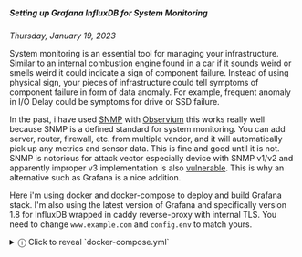 ##### Setting up Grafana InfluxDB for System Monitoring
_Thursday, January 19, 2023_

System monitoring is an essential tool for managing your infrastructure. 
Similar to an internal combustion engine found in a car if it sounds weird 
or smells weird it could indicate a sign of component failure. Instead of 
using physical sign, your pieces of infrastructure could tell symptoms 
of component failure in form of data anomaly. For example, frequent anomaly 
in I/O Delay could be symptoms for drive or SSD failure. 

In the past, i have used [SNMP](https://en.wikipedia.org/wiki/Simple_Network_Management_Protocol) 
with [Observium](https://www.observium.org/) this 
works really well because SNMP is a defined standard for system monitoring. 
You can add server, router, firewall, etc. from multiple vendor, and it will 
automatically pick up any metrics and sensor data. This is fine and good until 
it is not. SNMP is notorious for attack vector especially device with SNMP v1/v2 
and apparently improper v3 implementation is also 
[vulnerable](https://quickview.cloudapps.cisco.com/quickview/bug/CSCtw74132). 
This is why an alternative such as Grafana is a nice addition.

Here i'm using docker and docker-compose to deploy and build Grafana stack. 
I'm also using the latest version of Grafana and specifically version 1.8 for 
InfluxDB wrapped in caddy reverse-proxy with internal TLS. You need to change 
`www.example.com` and `config.env` to match yours.
<details>
<summary>&#9432; Click to reveal `docker-compose.yml`</summary>
```
version: '3.6'
services:
  caddywebserver:
    image: caddy:latest
    restart: unless-stopped
    ports:
      - "80:80"
      - "443:443"
      - "443:443/udp"
    networks:
      monitoring-br:
        ipv4_address: 172.101.72.10
    command: /bin/sh -c "echo \"$$CADDYFILE\" > /etc/caddy/Caddyfile; caddy run --config /etc/caddy/Caddyfile --adapter caddyfile"
    environment:
      CADDYFILE: | 
          www.example.com {
            tls internal
            reverse_proxy http://172.101.72.11:3000
          }
    volumes:
      - ./caddy/data:/data
      - ./caddy/config:/config
     
  grafana:
    image: grafana/grafana:latest
    depends_on:
      - influxdb
    env_file: config.env
    links:
      - influxdb
    networks:
      monitoring-br:
        ipv4_address: 172.101.72.11
    volumes:
      - grafana_data:/var/lib/grafana
      - ./grafana/provisioning/:/etc/grafana/provisioning/
      - ./grafana/dashboards/:/var/lib/grafana/dashboards/
    
  influxdb:
    image: influxdb:1.8
    env_file: config.env
    networks:
      monitoring-br:
        ipv4_address: 172.101.72.12
    ports:
      - 8086:8086
    volumes:
      - ./:/imports
      - influxdb_data:/var/lib/influxdb

volumes:
  grafana_data: {}
  influxdb_data: {}
  
networks:
  monitoring-br:
      driver: bridge
      ipam:
        driver: default
        config:
          - subnet: 172.101.72.0/24
```
</details>

<details>
<summary>&#9432; Click to reveal `config.env`</summary>
```
# Grafana options
GF_SECURITY_ADMIN_USER=admin
GF_SECURITY_ADMIN_PASSWORD=admin
GF_INSTALL_PLUGINS=

# InfluxDB options
# INFLUXDB_HTTP_AUTH_ENABLED=true
INFLUXDB_DB=influx-tank
INFLUXDB_ADMIN_USER=influxdb-admin
INFLUXDB_ADMIN_PASSWORD=influxdb-passwd
```
</details>

<div class="row">
	<div class="col-sm-4"></div>
	<div class="col-sm-4">
		<div class="img-thumbnail">
			<img class="img-fluid" src="./posts/2023-01-19-setting-up-grafana-influxdb-for-system-monitoring/01.png" alt="img">
		</div>
	</div>
	<div class="col-sm-4"></div>
</div>

Save the config file above and run docker-compose to build and deply the image. 
After everything is up and running, Login to Grafana dashboard and go to 
`Configuration > Data sources > Add data source`. In `HTTP` section, fill the 
URL as `http://influxdb:8086`. Then in `InfluxDB Details` fill the `Database, User, Password` 
according to `config.env`. If everything is working, you can create new 
[Dashboards](https://grafana.com/docs/grafana/latest/dashboards/) or analyze and visualize the 
data from [Explore](https://grafana.com/docs/grafana/latest/explore/).

You also need to set up Agent to collect and push data to InfluxDB. One of the options is 
[Telegraf](https://docs.influxdata.com/telegraf/v1.21/introduction/getting-started/).
